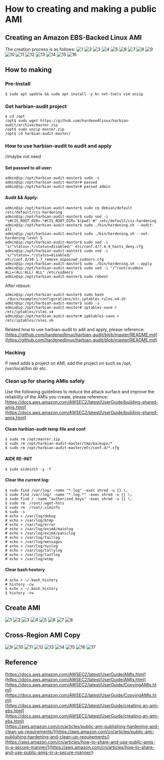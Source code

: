 # How to creating and making a public AMI 

## Creating an Amazon EBS-Backed Linux AMI 

The creation process is as follows: 
![1](./picture/Create-EBS-Backed-AMI-01.png) 
![2](./picture/Create-EBS-Backed-AMI-02.png) 
![3](./picture/Create-EBS-Backed-AMI-03.png) 
![4](./picture/Create-EBS-Backed-AMI-04.png) 
![5](./picture/Create-EBS-Backed-AMI-05.png) 
![6](./picture/Create-EBS-Backed-AMI-06.png) 
![7](./picture/Create-EBS-Backed-AMI-07.png) 
![8](./picture/Create-EBS-Backed-AMI-08.png) 
![9](./picture/Create-EBS-Backed-AMI-09.png) 
![10](./picture/Create-EBS-Backed-AMI-10.png) 
![11](./picture/Create-EBS-Backed-AMI-11.png) 
![12](./picture/Create-EBS-Backed-AMI-12.png) 
![13](./picture/Create-EBS-Backed-AMI-13.png) 
![14](./picture/Create-EBS-Backed-AMI-14.png) 
![15](./picture/Create-EBS-Backed-AMI-15.png) 
![16](./picture/Create-EBS-Backed-AMI-16.png) 

## How to making 

### Pre-Install 
```
$ sudo apt update && sudo apt install -y bc net-tools vim unzip
```

### Get harbian-audit project 
```
$ cd /opt
/opt$ sudo wget https://github.com/hardenedlinux/harbian-audit/archive/master.zip 
/opt$ sudo unzip master.zip 
/opt$ cd harbian-audit-master/ 
```
### How to use harbian-audit to audit and apply 

//maybe not need 
#### Set passwd to all user:
```
admin@ip:/opt/harbian-audit-master$ sudo -s
admin@ip:/opt/harbian-audit-master# passwd
admin@ip:/opt/harbian-audit-master# passwd admin
```

#### Audit && Apply: 
```
admin@ip:/opt/harbian-audit-master$ sudo cp debian/default /etc/default/cis-hardening
admin@ip:/opt/harbian-audit-master$ sudo sed -i "s#CIS_ROOT_DIR=.*#CIS_ROOT_DIR='$(pwd)'#" /etc/default/cis-hardening 
admin@ip:/opt/harbian-audit-master$ sudo ./bin/hardening.sh --audit-all 
admin@ip:/opt/harbian-audit-master$ sudo ./bin/hardening.sh --set-hardening-level 5 
admin@ip:/opt/harbian-audit-master$ sudo sed -i 's/^status=.*/status=disabled/' etc/conf.d/7.4.4_hosts_deny.cfg 
admin@ip:/opt/harbian-audit-master$ sudo sed -i 's/^status=.*/status=disabled/' etc/conf.d/10.1.7_remove_nopasswd_sudoers.cfg
admin@ip:/opt/harbian-audit-master$ sudo ./bin/hardening.sh --apply 
admin@ip:/opt/harbian-audit-master$ sudo sed -i "/^root/a\admin    ALL=(ALL:ALL) ALL" /etc/sudoers 
admin@ip:/opt/harbian-audit-master$ sudo reboot 
```
After reboot: 
```
admin@ip:/opt/harbian-audit-master$ sudo bash ./docs/examples/configurations/etc.iptables.rules.v4.sh 
admin@ip:/opt/harbian-audit-master$ sudo -s 
admin@ip:/opt/harbian-audit-master# iptables-save > /etc/iptables/rules.v4 
admin@ip:/opt/harbian-audit-master# ip6tables-save > /etc/iptables/rules.v6
```

Related how to use harbian-audit to adit and apply, please reference: 
[https://github.com/hardenedlinux/harbian-audit/blob/master/README.md](https://github.com/hardenedlinux/harbian-audit/blob/master/README.md)  

### Hacking 
If need adds a project on AMI, add the project on such as /opt, /usr/local/bin dir etc.  

### Clean up for sharing AMIs safely 
Use the following guidelines to reduce the attack surface and improve the reliability of the AMIs you create, please reference:    
[https://docs.aws.amazon.com/AWSEC2/latest/UserGuide/building-shared-amis.html](https://docs.aws.amazon.com/AWSEC2/latest/UserGuide/building-shared-amis.html) 

#### Clean harbian-audit temp file and conf 
```
$ sudo rm /opt/master.zip 
$ sudo rm /opt/harbian-audit-master/tmp/backups/*
$ sudo rm /opt/harbian-audit-master/etc/conf.d/*.cfg 
```

#### AIDE RE-INIT 
```
$ sudo aideinit -y -f 
```

#### Clear the current log:
```
$ sudo find /var/log/ -name "*.log" -exec shred -u {} \; 
$ sudo find /var/log/ -name "*.log.*" -exec shred -u {} \; 
$ sudo find / -name "authorized_keys" -exec shred -u {} \; 
$ sudo rm  /root/.wget-hsts 
$ sudo rm  /root/.viminfo 
$ sudo -s
# echo > /var/log/debug 
# echo > /var/log/btmp 
# echo > /var/log/error 
# echo > /var/log/exim4/mainlog 
# echo > /var/log/exim4/paniclog 
# echo > /var/log/faillog 
# echo > /var/log/messages  
# echo > /var/log/syslog 
# echo > /var/log/tallylog 
# echo > /var/log/lastlog 
# echo > /var/log/wtmp 
```

#### Clear bash hostory 
```
# echo > ~/.bash_history 
# history -cw 
$ echo > ~/.bash_history 
$ history -cw 
```

## Create AMI 

![1](./picture/create-AMI-from-instance-1.png) 
![2](./picture/create-AMI-from-instance-2.png) 
![3](./picture/create-AMI-from-instance-3.png) 
![4](./picture/create-AMI-from-instance-4.png) 
![5](./picture/create-AMI-from-instance-5.png) 
![6](./picture/create-AMI-from-instance-6.png) 
![7](./picture/create-AMI-from-instance-7.png) 
![8](./picture/create-AMI-from-instance-8.png) 

## Cross-Region AMI Copy 

![9](./picture/create-AMI-from-instance-9.png) 
![10](./picture/create-AMI-from-instance-10.png) 
![11](./picture/create-AMI-from-instance-11.png) 
![12](./picture/create-AMI-from-instance-12.png) 
![13](./picture/create-AMI-from-instance-13.png) 
![14](./picture/create-AMI-from-instance-14.png) 
![15](./picture/create-AMI-from-instance-15.png) 
![16](./picture/create-AMI-from-instance-16.png) 
![17](./picture/create-AMI-from-instance-17.png)  


## Reference 

[https://docs.aws.amazon.com/AWSEC2/latest/UserGuide/AMIs.html](https://docs.aws.amazon.com/AWSEC2/latest/UserGuide/AMIs.html)  
[https://docs.aws.amazon.com/AWSEC2/latest/UserGuide/CopyingAMIs.html](https://docs.aws.amazon.com/AWSEC2/latest/UserGuide/CopyingAMIs.html)  
[https://docs.aws.amazon.com/AWSEC2/latest/UserGuide/creating-an-ami-ebs.html](https://docs.aws.amazon.com/AWSEC2/latest/UserGuide/creating-an-ami-ebs.html)   
[https://aws.amazon.com/cn/articles/public-ami-publishing-hardening-and-clean-up-requirements/](https://aws.amazon.com/cn/articles/public-ami-publishing-hardening-and-clean-up-requirements/)  
[https://aws.amazon.com/cn/articles/how-to-share-and-use-public-amis-in-a-secure-manner/](https://aws.amazon.com/cn/articles/how-to-share-and-use-public-amis-in-a-secure-manner/)  


